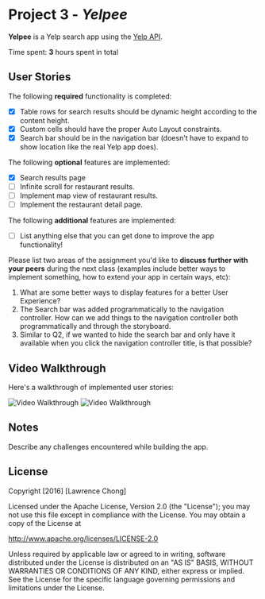 # Project 3 - *Yelpee*

**Yelpee** is a Yelp search app using the [Yelp API](http://www.yelp.com/developers/documentation/v2/search_api).

Time spent: **3** hours spent in total

## User Stories

The following **required** functionality is completed:

- [X] Table rows for search results should be dynamic height according to the content height.
- [X] Custom cells should have the proper Auto Layout constraints.
- [X] Search bar should be in the navigation bar (doesn't have to expand to show location like the real Yelp app does).

The following **optional** features are implemented:

- [X] Search results page
- [ ] Infinite scroll for restaurant results.
- [ ] Implement map view of restaurant results.
- [ ] Implement the restaurant detail page.

The following **additional** features are implemented:

- [ ] List anything else that you can get done to improve the app functionality!

Please list two areas of the assignment you'd like to **discuss further with your peers** during the next class (examples include better ways to implement something, how to extend your app in certain ways, etc):

1. What are some better ways to display features for a better User Experience?
2. The Search bar was added programmatically to the navigation controller. How can we add things to the navigation controller both programmatically and through the storyboard. 
3. Similar to Q2, if we wanted to hide the search bar and only have it available when you click the navigation controller title, is that possible?

## Video Walkthrough 

Here's a walkthrough of implemented user stories:

<img src='http://i.imgur.com/oSJ1XjP.gif' title='Video Walkthrough' width='' alt='Video Walkthrough' />


<img src='http://i.imgur.com/pzUnZYz.gif' title='Video Walkthrough' width='' alt='Video Walkthrough' />


## Notes

Describe any challenges encountered while building the app.

## License

Copyright [2016] [Lawrence Chong]

Licensed under the Apache License, Version 2.0 (the "License");
you may not use this file except in compliance with the License.
You may obtain a copy of the License at

http://www.apache.org/licenses/LICENSE-2.0

Unless required by applicable law or agreed to in writing, software
distributed under the License is distributed on an "AS IS" BASIS,
WITHOUT WARRANTIES OR CONDITIONS OF ANY KIND, either express or implied.
See the License for the specific language governing permissions and
limitations under the License.